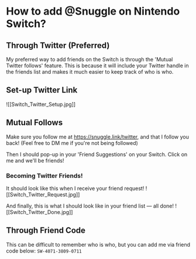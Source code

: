 # How to add @Snuggle on Nintendo Switch?
## Through Twitter (Preferred)
My preferred way to add friends on the Switch is through the 'Mutual Twitter follows' feature. This is because it will include your Twitter handle in the friends list and makes it much easier to keep track of who is who.

## Set-up Twitter Link
![[Switch_Twitter_Setup.jpg]]

## Mutual Follows
Make sure you follow me at https://snuggle.link/twitter, and that I follow you back! (Feel free to DM me if you're not being followed)

Then I should pop-up in your 'Friend Suggestions' on your Switch. Click on me and we'll be friends!

### Becoming Twitter Friends!
It should look like this when I receive your friend request!
![[Switch_Twitter_Request.jpg]]

And finally, this is what I should look like in your friend list — all done!
![[Switch_Twitter_Done.jpg]]

## Through Friend Code
This can be difficult to remember who is who, but you can add me via friend code below:
`SW-4071-3809-0711`